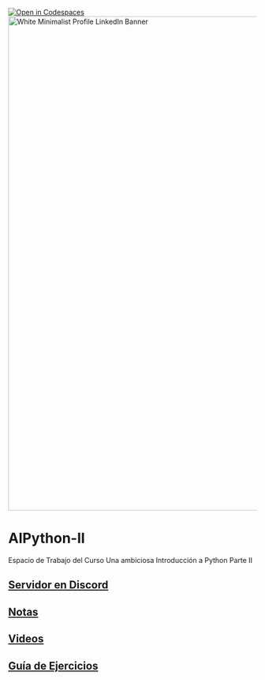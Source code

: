 [![Open in Codespaces](https://classroom.github.com/assets/launch-codespace-2972f46106e565e64193e422d61a12cf1da4916b45550586e14ef0a7c637dd04.svg)](https://classroom.github.com/open-in-codespaces?assignment_repo_id=18153192)
<img width="1000" alt="White Minimalist Profile LinkedIn Banner" src="https://github.com/user-attachments/assets/8725ed89-60c0-4dda-a547-2cbeab82eab0">


# AIPython-II

Espacio de Trabajo del Curso Una ambiciosa Introducción a Python Parte II


## [Servidor en Discord](https://discord.gg/sUsgC5Qj2A)

## [Notas](https://drive.google.com/drive/folders/1-AUsbT-VcVvbQbwX3DCe6Lb-kj851Kr7?usp=sharing)

## [Videos](https://youtube.com/playlist?list=PLwnnbLTTUAa-UJAyR3snLfxOl5YxYLB0Z&si=fTbHmky1166pwV3n)

## [Guía de Ejercicios](https://drive.google.com/drive/folders/1-AUsbT-VcVvbQbwX3DCe6Lb-kj851Kr7?usp=sharing) 

